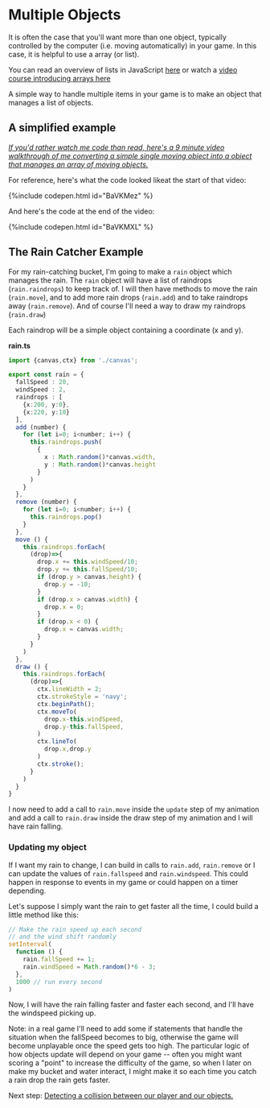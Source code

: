 # Multiple Objects

It is often the case that you'll want more than one object, typically controlled by the computer (i.e. moving automatically) in your game. In this case, it is helpful to use a array (or list).

You can read an overview of lists in JavaScript [here](../../fundamentals/lists.md) or watch a [video course introducing arrays here](https://www.yout-ube.com/watch?v=oigfaZ5ApsM)

A simple way to handle multiple items in your game is to make an object that manages a list of objects.

## A simplified example

[*If you'd rather watch me code than read, here's a 9 minute video walkthrough of me converting a simple single moving object into a object that manages an *array* of moving objects.*](https://youtu.be/FrILHRNwp5Y)

For reference, here's what the code looked likeat the start of that video:

{%include codepen.html id="BaVKMez" %}

And here's the code at the end of the video:

{%include codepen.html id="BaVKMXL" %}

## The Rain Catcher Example

For my rain-catching bucket, I'm going to make a `rain` object which manages the rain. The `rain` object will have a list of raindrops (`rain.raindrops`) to keep track of. I will then have methods to move the rain (`rain.move`), and to add more rain drops (`rain.add`) and to take raindrops away (`rain.remove`). And of course I'll need a way to draw my raindrops (`rain.draw`)

Each raindrop will be a simple object containing a coordinate (x and y).

**rain.ts**
```typescript
import {canvas,ctx} from './canvas';

export const rain = {
  fallSpeed : 20,
  windSpeed : 2,
  raindrops : [
    {x:200, y:0},
    {x:220, y:10}
  ],
  add (number) {
    for (let i=0; i<number; i++) {
      this.raindrops.push(
        {
          x : Math.random()*canvas.width,
          y : Math.random()*canvas.height
        }
      )
    }
  },
  remove (number) {
    for (let i=0; i<number; i++) {
      this.raindrops.pop()
    }
  },
  move () {
    this.raindrops.forEach(
      (drop)=>{
        drop.x += this.windSpeed/10;
        drop.y += this.fallSpeed/10;
        if (drop.y > canvas.height) {
          drop.y = -10;
        }
        if (drop.x > canvas.width) {
          drop.x = 0;
        }
        if (drop.x < 0) {
          drop.x = canvas.width;
        }
      }
    )
  },
  draw () {
    this.raindrops.forEach(
      (drop)=>{
        ctx.lineWidth = 2;
        ctx.strokeStyle = 'navy';
        ctx.beginPath();
        ctx.moveTo(
          drop.x-this.windSpeed,
          drop.y-this.fallSpeed,
        )
        ctx.lineTo(
          drop.x,drop.y
        )
        ctx.stroke();
      }
    )
  }
}
```

I now need to add a call to `rain.move` inside the `update` step of my animation and add a call to `rain.draw` inside the draw step of my animation and I will have rain falling.

### Updating my object

If I want my rain to change, I can build in calls to `rain.add`, `rain.remove` or I can update the values of `rain.fallspeed` and `rain.windspeed`. This could happen in response to events in my game or could happen on a timer depending.

Let's suppose I simply want the rain to get faster all the time, I could build a little method like this:

```typescript
// Make the rain speed up each second
// and the wind shift randomly
setInterval(
  function () {
    rain.fallSpeed += 1;
    rain.windSpeed = Math.random()*6 - 3;
  },
  1000 // run every second
)
```

Now, I will have the rain falling faster and faster each second, and I'll have the windspeed picking up.

Note: in a real game I'll need to add some if statements that handle the situation when the fallSpeed becomes to big, otherwise the game will become unplayable once the speed gets too high. The particular logic of how objects update will depend on your game -- often you might want scoring a "point" to increase the difficulty of the game, so when I later on make my bucket and water interact, I might make it so each time you catch a rain drop the rain gets faster.

Next step: [Detecting a collision between our player and our objects.](collisions.md)
